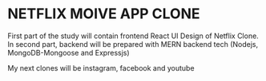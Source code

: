 # NETFLIX MOIVE APP CLONE

First part of the study will contain frontend React UI Design of Netflix Clone.
In second part, backend will be prepared with MERN backend tech (Nodejs, MongoDB-Mongoose and Expressjs)

My next clones will be instagram, facebook and youtube
